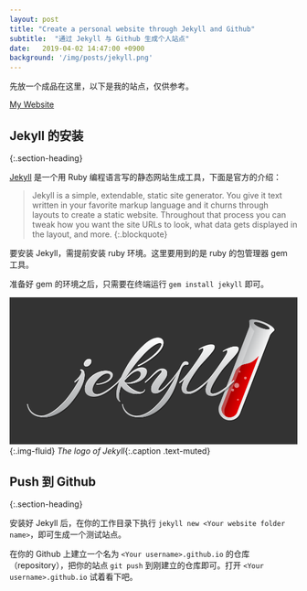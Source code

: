 ```yaml
---
layout: post
title: "Create a personal website through Jekyll and Github"
subtitle:  "通过 Jekyll 与 Github 生成个人站点"
date:   2019-04-02 14:47:00 +0900
background: '/img/posts/jekyll.png'
---
```


先放一个成品在这里，以下是我的站点，仅供参考。

[My Website](https://xinii.github.io)

## Jekyll 的安装
{:.section-heading}

[Jekyll](https://jekyllrb-ja.github.io/) 是一个用 Ruby 编程语言写的静态网站生成工具，下面是官方的介绍：

>Jekyll is a simple, extendable, static site generator. You give it text written in your favorite markup language and it churns through layouts to create a static website. Throughout that process you can tweak how you want the site URLs to look, what data gets displayed in the layout, and more.
{:.blockquote}

要安装 Jekyll，需提前安装 ruby 环境。这里要用到的是 ruby 的包管理器 gem 工具。

准备好 gem 的环境之后，只需要在终端运行 `gem install jekyll` 即可。

![Jekyll](/img/posts/jekyll.png){:.img-fluid}
*The logo of Jekyll*{:.caption .text-muted}

## Push 到 Github
{:.section-heading}

安装好 Jekyll 后，在你的工作目录下执行 `jekyll new <Your website folder name>`，即可生成一个测试站点。

在你的 Github 上建立一个名为 `<Your username>.github.io` 的仓库（repository），把你的站点 `git push` 到刚建立的仓库即可。打开 `<Your username>.github.io` 试着看下吧。
